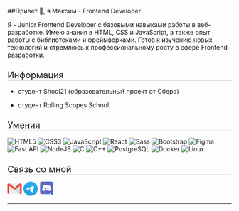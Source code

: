 ##Привет 👋, я Максим - Frontend Developer

Я - Junior Frontend Developer с базовыми навыками работы в веб-разработке. Имею знания в HTML, CSS и JavaScript, а также опыт работы с библиотеками и фреймворками. Готов к изучению новых технологий и стремлюсь к профессиональному росту в сфере Frontend разработки.

<div style="border-bottom: 1px solid #ccc; margin:25px 0 15px 0 ;font-size:20px;">Информация</div>

- студент Shool21 (образовательный проект от Сбера)

- студент Rolling Scopes School

<div style="border-bottom: 1px solid #ccc; margin:25px 0 15px 0 ;font-size:20px;">Умения</div>

<p align="left">
<img src="https://raw.githubusercontent.com/danielcranney/readme-generator/main/public/icons/skills/html5-colored.svg" width="36" height="36" alt="HTML5" />
<img src="https://raw.githubusercontent.com/danielcranney/readme-generator/main/public/icons/skills/css3-colored.svg" width="36" height="36" alt="CSS3" />
<img src="https://raw.githubusercontent.com/danielcranney/readme-generator/main/public/icons/skills/javascript-colored.svg" width="36" height="36" alt="JavaScript" />
<img src="https://raw.githubusercontent.com/danielcranney/readme-generator/main/public/icons/skills/react-colored.svg" width="36" height="36" alt="React" />
<img src="https://raw.githubusercontent.com/danielcranney/readme-generator/main/public/icons/skills/sass-colored.svg" width="36" height="36" alt="Sass" />
<img src="https://raw.githubusercontent.com/danielcranney/readme-generator/main/public/icons/skills/bootstrap-colored.svg" width="36" height="36" alt="Bootstrap" />
<img src="https://raw.githubusercontent.com/danielcranney/readme-generator/main/public/icons/skills/figma-colored.svg" width="36" height="36" alt="Figma" />
<img src="https://raw.githubusercontent.com/danielcranney/readme-generator/main/public/icons/skills/fastapi-colored.svg" width="36" height="36" alt="Fast API" />
<img src="https://raw.githubusercontent.com/danielcranney/readme-generator/main/public/icons/skills/nodejs-colored.svg" width="36" height="36" alt="NodeJS" />
<img src="https://raw.githubusercontent.com/danielcranney/readme-generator/main/public/icons/skills/c-colored.svg" width="36" height="36" alt="C" />
<img src="https://raw.githubusercontent.com/danielcranney/readme-generator/main/public/icons/skills/cplusplus-colored.svg" width="36" height="36" alt="C++" />
<img src="https://raw.githubusercontent.com/danielcranney/readme-generator/main/public/icons/skills/postgresql-colored.svg" width="36" height="36" alt="PostgreSQL" />
<img src="https://raw.githubusercontent.com/danielcranney/readme-generator/main/public/icons/skills/docker-colored.svg" width="36" height="36" alt="Docker" />
<img src="https://raw.githubusercontent.com/danielcranney/readme-generator/main/public/icons/skills/linux-colored.svg" width="36" height="36" alt="Linux" />
</p>

<div style="border-bottom: 1px solid #ccc; margin:25px 0 15px 0 ;font-size:20px;">Связь со мной</div>

[![Telegram](image/gmail1.png)](ссылка_на_ваш_аккаунт_в_Телеграме)
[![Telegram](image/tg2.png)](ссылка_на_ваш_аккаунт_в_Телеграме)
[![Telegram](image/discord1.png)](ссылка_на_ваш_аккаунт_в_Телеграме)


***
